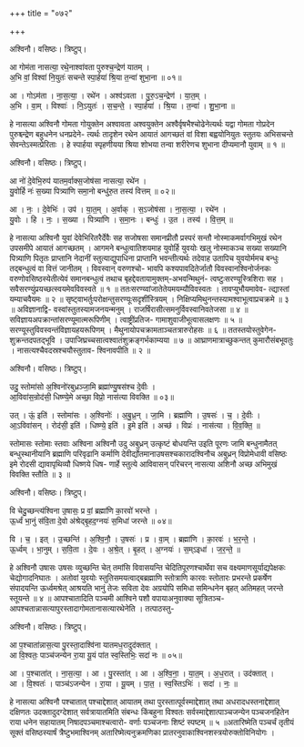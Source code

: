 +++
title = "०७२"

+++


अश्विनौ। वसिष्ठः। त्रिष्टुप्।

आ गोम॑ता नासत्या॒ रथे॒नाश्वा॑वता पुरुश्च॒न्द्रेण॑ यातम् ।  
अ॒भि वां॒ विश्वा॑ नि॒युतः॑ सचन्ते स्पा॒र्हया॑ श्रि॒या त॒न्वा॑ शुभा॒ना ॥ ०१॥

आ । गोऽम॑ता । ना॒स॒त्या॒ । रथे॑न । अश्व॑ऽवता । पु॒रु॒ऽच॒न्द्रेण॑ । या॒त॒म् ।  
अ॒भि । वा॒म् । विश्वाः॑ । नि॒ऽयुतः॑ । स॒च॒न्ते॒ । स्पा॒र्हया॑ । श्रि॒या । त॒न्वा॑ । शु॒भा॒ना ॥

हे नासत्या अश्विनौ गोमता गोयुक्तेन अश्वावता अश्वयुक्तेन अश्वैर्वृषभैश्चोढेनेत्यर्थः यद्वा गोमता गोप्रदेन पुरुश्च्न्द्रेण बहुधनेन धनप्रदेने- त्यर्थः तादृशेन रथेन आयातं आगच्छतं वां विशा बह्वयोनियुतः स्तुतयः अभिसचन्ते सेवन्तेऽस्मत्प्रेरिताः । हे स्पार्हया स्पृहणीयया श्रिया शोभया तन्वा शरीरेणच शुभाना दीप्यमानौ युवाम् ॥ १ ॥

अश्विनौ। वसिष्ठः। त्रिष्टुप्।

आ नो॑ दे॒वेभि॒रुप॑ यातम॒र्वाक्स॒जोष॑सा नासत्या॒ रथे॑न ।  
यु॒वोर्हि नः॑ स॒ख्या पित्र्या॑णि समा॒नो बन्धु॑रु॒त तस्य॑ वित्तम् ॥ ०२॥

आ । नः॒ । दे॒वेभिः॑ । उप॑ । या॒त॒म् । अ॒र्वाक् । स॒ऽजोष॑सा । ना॒स॒त्या॒ । रथे॑न ।  
यु॒वोः । हि । नः॒ । स॒ख्या । पित्र्या॑णि । स॒मा॒नः । बन्धुः॑ । उ॒त । तस्य॑ । वि॒त्त॒म् ॥

हे नासत्या अश्विनौ युवां देवेभिरितरैर्देवैः सह सजोषसा समानप्रीतौ प्रस्परं सन्तौ नोस्माकमर्वागभिमुखं रथेन उपसमीपे आयातं आगच्छतम् । आगमने बन्धुत्वातिशयमाह युवोर्हि युवयोः खलु नोस्माकञ्च सख्या सख्यानि पित्र्याणि पितृतः प्राप्तानि नेदानीं स्तुत्याद्युपाधिना प्राप्तानि भवन्तीत्यर्थः तदेवाह उतापिच युवयोर्ममच बन्धुः तद्बन्धुत्वं वा वित्तं जानीतम् । विवस्वान् वरुणश्चो- भावपि कश्यपावदितेर्जातौ विवस्वानश्विनोर्जनकः वरुणोवसिष्ठस्येतीत्येवं समानबन्धुत्वं तथाच बृहद्देवतायामुक्तम्-अभवन्मिथुनं- त्वष्टुःसरण्यूस्त्रिशिराः सह । सवैसरण्युंप्रयच्छत्स्वयमेवविवस्वते ॥ १ ॥ ततःसरण्य्वांजातेतेयमयम्यौविवस्वतः । तावप्युभौयमावेव- त्द्यास्तां यम्याचवैयमः ॥ २ ॥ सृष्ट्वाभर्तुःपरोक्षन्तुसरण्यूःसदृशींस्त्रियम् । निक्षिप्यमिथुनन्तस्यामश्वाभूत्वाप्रचक्रमे ॥ ३ ॥ अविज्ञानाद्वि- वस्वांस्तुतस्यामजनयन्मनुम् । राजर्षिरासीत्समनुर्विवस्वानिवतेजसा ॥ ४ ॥ सविज्ञायअपक्रान्तांसरण्यूमात्मरूपिणीम् । त्वाष्ट्रींप्रतिज- गामाशुवाजीभूत्वासलक्षणः ॥ ५ ॥ सरण्यूस्तुविवस्वन्तंविज्ञायहयरूपिणम् । मैथुनायोपचक्रामताञ्चतत्रारुरोहसः ॥ ६ ॥ ततस्तयोस्तुवेगेन- शुक्रन्तदपतद्भूवि । उपाजिघ्रच्चसात्वश्वातंशुक्रङ्गर्भकाम्यया ॥ ७ ॥ आघ्राणमात्राच्छुकन्तत् कुमारौसंबभूवतुः । नासत्यश्चैवदस्रश्चयौस्तुताव- श्विनावपीति ॥ २ ॥

अश्विनौ। वसिष्ठः। त्रिष्टुप्।

उदु॒ स्तोमा॑सो अ॒श्विनो॑रबुध्रञ्जा॒मि ब्रह्मा॑ण्यु॒षस॑श्च दे॒वीः ।  
आ॒विवा॑स॒न्रोद॑सी॒ धिष्ण्ये॒मे अच्छा॒ विप्रो॒ नास॑त्या विवक्ति ॥ ०३॥

उत् । ऊं॒ इति॑ । स्तोमा॑सः । अ॒श्विनोः॑ । अ॒बु॒ध्र॒न् । जा॒मि । ब्रह्मा॑णि । उ॒षसः॑ । च॒ । दे॒वीः ।  
आ॒ऽविवा॑सन् । रोद॑सी॒ इति॑ । धिष्ण्ये॒ इति॑ । इ॒मे इति॑ । अच्छ॑ । विप्रः॑ । नास॑त्या । वि॒व॒क्ति॒ ॥

स्तोमासः स्तोमाः स्तवाः अश्विना अश्विनौ उदु अबुध्रन् उत्कृष्टं बोधयन्ति उइति पूरणः जामि बन्धुनामैतत् बन्धुस्थानीयानि ब्रह्माणि परिवृढानि कर्माणि देवीर्द्योतमानाउषसश्चकारादश्विनौच अबुध्रन् विप्रोमेधावी वसिष्ठः इमे रोदसी द्यावापृथिव्यौ धिष्णये धिष- णार्हे स्तुत्ये आविवासन् परिचरन् नासत्या अशिनौ अच्छ अभिमुखं विवक्ति स्तौति ॥ ३ ॥

अश्विनौ। वसिष्ठः। त्रिष्टुप्।

वि चेदु॒च्छन्त्य॑श्विना उ॒षासः॒ प्र वां॒ ब्रह्मा॑णि का॒रवो॑ भरन्ते ।  
ऊ॒र्ध्वं भा॒नुं स॑वि॒ता दे॒वो अ॑श्रेद्बृ॒हद॒ग्नयः॑ स॒मिधा॑ जरन्ते ॥ ०४॥

वि । च॒ । इत् । उ॒च्छन्ति॑ । अ॒श्वि॒नौ॒ । उ॒षसः॑ । प्र । वा॒म् । ब्रह्मा॑णि । का॒रवः॑ । भ॒र॒न्ते॒ ।  
ऊ॒र्ध्वम् । भा॒नुम् । स॒वि॒ता । दे॒वः । अ॒श्रे॒त् । बृ॒हत् । अ॒ग्नयः॑ । स॒म्ऽइधा॑ । ज॒र॒न्ते॒ ॥

हे अश्विनौ उषासः उषसः व्युच्छन्ति चेत् तमांसि विवासयन्ति चेदितिपूरणश्चार्थेवा सच वक्ष्यमाणसूर्याद्यपेक्षकः चेद्योगादनिघातः । अतोवां युवयोः स्तुतिसमयत्वाद्बब्रह्माणि स्तोत्राणि कारवः स्तोतारः प्रभरन्ते प्रकर्षेण संपादयन्ति ऊर्ध्वमश्रेत् आश्रयति भानुं तेजः सविता देवः अग्रयोपि समिधा समिन्धनेन बृहत् अतिमहत् जरन्ते स्तूयन्ते ॥ ४ ॥ आपश्चातादिति पञ्चमी आश्विने पशौ वपायाअनुवाक्या सूत्रितञ्च-आपश्चतान्नासत्यापुरस्तादागोमतानासत्यारथेनेति । तत्पाठस्तु-

अश्विनौ। वसिष्ठः। त्रिष्टुप्।

आ प॒श्चाता॑न्नास॒त्या पु॒रस्ता॒दाश्वि॑ना यातमध॒रादुद॑क्तात् ।  
आ वि॒श्वतः॒ पाञ्च॑जन्येन रा॒या यू॒यं पा॑त स्व॒स्तिभिः॒ सदा॑ नः ॥ ०५॥

आ । प॒श्चाता॑त् । ना॒स॒त्या॒ । आ । पु॒रस्ता॑त् । आ । अ॒श्वि॒ना॒ । या॒त॒म् । अ॒ध॒रात् । उद॑क्तात् ।  
आ । वि॒श्वतः॑ । पाञ्च॑ऽजन्येन । रा॒या । यू॒यम् । पा॒त॒ । स्व॒स्तिऽभिः॑ । सदा॑ । नः॒ ॥

हे नासत्या अश्विनौ पश्चातात् पश्चाद्देशात् आयातम् तथा पुरस्तात्पूर्वस्माद्देशात् तथा अधरादधस्तनाद्देशात् दक्षिणतः उदक्तादुदग्देशात् सर्वत्रायातमिति संबन्धः किंबहुना विश्वतः सर्वस्माद्देशात्पाञ्चजन्येन पञ्चजनहितेन राया धनेन सहायातम् निषादपञ्चमाश्चत्वारो- वर्णाः पञ्चजनाः शिष्टं स्पष्टम् ॥ ५ ॥अतारिष्मेति पञ्चर्चं तृतीयं सूक्तं वसिष्ठस्यार्षं त्रैष्टुभमाश्विनम् अतारिष्मेत्यनुक्रमणिका प्रातरनुवाकाश्विनशस्त्रयोरुक्तोविनियोगः ।